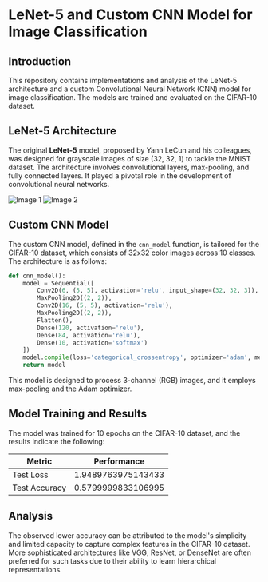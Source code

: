 # LeNet-5 and Custom CNN Model for Image Classification

## Introduction

This repository contains implementations and analysis of the LeNet-5 architecture and a custom Convolutional Neural Network (CNN) model for image classification. The models are trained and evaluated on the CIFAR-10 dataset.

## LeNet-5 Architecture

The original **LeNet-5** model, proposed by Yann LeCun and his colleagues, was designed for grayscale images of size (32, 32, 1) to tackle the MNIST dataset. The architecture involves convolutional layers, max-pooling, and fully connected layers. It played a pivotal role in the development of convolutional neural networks.

![Image 1](\md_images\lenet-5_original_details.jpeg) ![Image 2](\md_images\lenet-5_original_visual.jpeg)

## Custom CNN Model

The custom CNN model, defined in the `cnn_model` function, is tailored for the CIFAR-10 dataset, which consists of 32x32 color images across 10 classes. The architecture is as follows:

```python
def cnn_model():
    model = Sequential([
        Conv2D(6, (5, 5), activation='relu', input_shape=(32, 32, 3)),
        MaxPooling2D((2, 2)),
        Conv2D(16, (5, 5), activation='relu'),
        MaxPooling2D((2, 2)),
        Flatten(),
        Dense(120, activation='relu'),
        Dense(84, activation='relu'),
        Dense(10, activation='softmax')
    ])
    model.compile(loss='categorical_crossentropy', optimizer='adam', metrics=['accuracy'])
    return model
```

This model is designed to process 3-channel (RGB) images, and it employs max-pooling and the Adam optimizer.

## Model Training and Results
The model was trained for 10 epochs on the CIFAR-10 dataset, and the results indicate the following:

|Metric | Performance |
| ----------- | ----------------- |
|Test Loss| 1.9489763975143433|
|Test Accuracy| 0.5799999833106995|

## Analysis
The observed lower accuracy can be attributed to the model's simplicity and limited capacity to capture complex features in the CIFAR-10 dataset. More sophisticated architectures like VGG, ResNet, or DenseNet are often preferred for such tasks due to their ability to learn hierarchical representations.